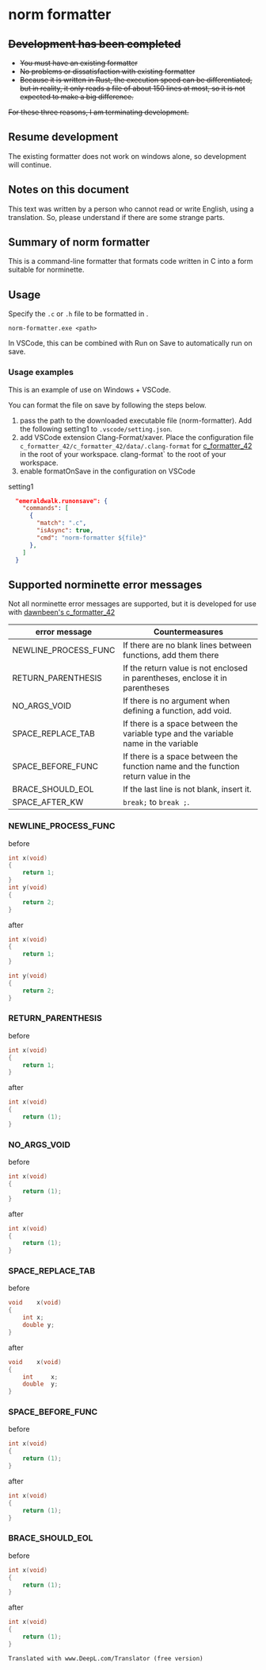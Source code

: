 # norm formatter

## ~~Development has been completed~~

- ~~You must have an existing formatter~~
- ~~No problems or dissatisfaction with existing formatter~~
- ~~Because it is written in Rust, the execution speed can be differentiated, but in reality, it only reads a file of about 150 lines at most, so it is not expected to make a big difference.~~

~~For these three reasons, I am terminating development.~~

## Resume development
The existing formatter does not work on windows alone, so development will continue.

## Notes on this document

This text was written by a person who cannot read or write English, using a translation.
So, please understand if there are some strange parts.

## Summary of norm formatter

This is a command-line formatter that formats code written in C into a form suitable for norminette.

## Usage
Specify the `.c` or `.h` file to be formatted in <path>.

```shell
norm-formatter.exe <path>
````

In VSCode, this can be combined with Run on Save to automatically run on save.

### Usage examples

This is an example of use on Windows + VSCode.

You can format the file on save by following the steps below.

1. pass the path to the downloaded executable file (norm-formatter). 
Add the following setting1 to `.vscode/setting.json`. 
3. add VSCode extension Clang-Format/xaver. 
Place the configuration file `c_formatter_42/c_formatter_42/data/.clang-format` for [c_formatter_42](https://github.com/dawnbeen/c_formatter_42) in the root of your workspace. clang-format` to the root of your workspace. 
5. enable formatOnSave in the configuration on VSCode

setting1
```json
  "emeraldwalk.runonsave": {
    "commands": [
      {
        "match": ".c",
        "isAsync": true,
        "cmd": "norm-formatter ${file}"
      },
    ]
  }
```

## Supported norminette error messages

Not all norminette error messages are supported, but it is developed for use with [dawnbeen's c_formatter_42](https://github.com/dawnbeen/c_formatter_42)

| error message        | Countermeasures                                                                     |
|----------------------|-------------------------------------------------------------------------------------|
| NEWLINE_PROCESS_FUNC | If there are no blank lines between functions, add them there                       |
| RETURN_PARENTHESIS   | If the return value is not enclosed in parentheses, enclose it in parentheses       |
| NO_ARGS_VOID         | If there is no argument when defining a function, add void.                         |
| SPACE_REPLACE_TAB    | If there is a space between the variable type and the variable name in the variable |
| SPACE_BEFORE_FUNC    | If there is a space between the function name and the function return value in the  |
| BRACE_SHOULD_EOL     | If the last line is not blank, insert it.                                           |
| SPACE_AFTER_KW       | `break;` to `break ;`.                                                              |

### NEWLINE_PROCESS_FUNC

before
```c
int	x(void)
{
	return 1;
}
int	y(void)
{
	return 2;
}
```

after
```c
int	x(void)
{
	return 1;
}

int	y(void)
{
	return 2;
}
```

### RETURN_PARENTHESIS

before
```c
int	x(void)
{
	return 1;
}
```

after
```c
int	x(void)
{
	return (1);
}
```

### NO_ARGS_VOID

before
```c
int	x(void)
{
	return (1);
}
```

after
```c
int	x(void)
{
	return (1);
}
```

### SPACE_REPLACE_TAB

before
```c
void	x(void)
{
	int x;
	double y;
}
```

after
```c
void	x(void)
{
	int		x;
	double	y;
}
```

### SPACE_BEFORE_FUNC

before
```c
int x(void)
{
	return (1);
}
```

after
```c
int	x(void)
{
	return (1);
}
```

### BRACE_SHOULD_EOL

before
```c
int	x(void)
{
	return (1);
}
```

after
```c
int	x(void)
{
	return (1);
}

```
	
	Translated with www.DeepL.com/Translator (free version)
